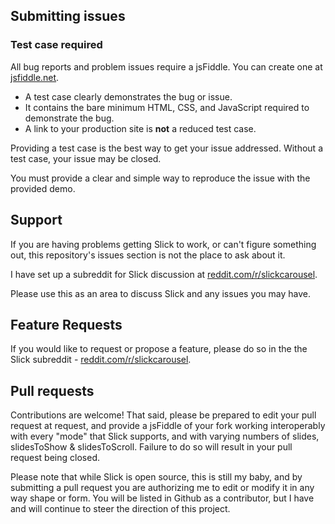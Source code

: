 ## Submitting issues

### Test case required

All bug reports and problem issues require a jsFiddle. You can create one at [jsfiddle.net](http://jsfiddle.net).

+ A test case clearly demonstrates the bug or issue.
+ It contains the bare minimum HTML, CSS, and JavaScript required to demonstrate the bug.
+ A link to your production site is **not** a reduced test case.

Providing a test case is the best way to get your issue addressed. Without a test case, your issue may be closed.

You must provide a clear and simple way to reproduce the issue with the provided demo.

## Support

If you are having problems getting Slick to work, or can't figure something out, this repository's issues section is not the place to ask about it.

I have set up a subreddit for Slick discussion at [reddit.com/r/slickcarousel](http://www.reddit.com/r/slickcarousel/).

Please use this as an area to discuss Slick and any issues you may have.

## Feature Requests

If you would like to request or propose a feature, please do so in the the Slick subreddit - [reddit.com/r/slickcarousel](http://www.reddit.com/r/slickcarousel/). 

## Pull requests

Contributions are welcome! That said, please be prepared to edit your pull request at request, and provide a jsFiddle of your fork working interoperably with every "mode" that Slick supports, and with varying numbers of slides, slidesToShow & slidesToScroll. Failure to do so will result in your pull request being closed.

Please note that while Slick is open source, this is still my baby, and by submitting a pull request you are authorizing me to edit or modify it in any way shape or form. You will be listed in Github as a contributor, but I have and will continue to steer the direction of this project.
